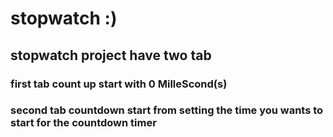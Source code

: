 # stopwatch :)
## stopwatch project have two tab 
### first tab count up start with 0 MilleScond(s) 
### second tab countdown start  from setting the time you wants to start for the countdown timer

